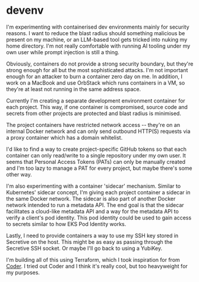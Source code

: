 # devenv

I'm experimenting with containerised dev environments mainly for security reasons. I want to reduce the blast radius should something malicious be present on my machine, or an LLM-based tool gets tricked into nuking my home directory. I'm not really comfortable with running AI tooling under my own user while prompt injection is still a thing.

Obviously, containers do not provide a strong security boundary, but they're strong enough for all but the most sophisticated attacks. I'm not important enough for an attacker to burn a container zero day on me. In addition, I work on a MacBook and use OrbStack which runs containers in a VM, so they're at least not running in the same address space.

Currently I'm creating a separate development environment container for each project. This way, if one container is compromised, source code and secrets from other projects are protected and blast radius is minimised.

The project containers have restricted network access -- they're on an internal Docker network and can only send outbound HTTP(S) requests via a proxy container which has a domain whitelist.

I'd like to find a way to create project-specific GitHub tokens so that each container can only read/write to a single repository under my own user. It seems that Personal Access Tokens (PATs) can only be manually created and I'm too lazy to manage a PAT for every project, but maybe there's some other way.

I'm also experimenting with a container 'sidecar' mechanism. Similar to Kubernetes' sidecar concept, I'm giving each project container a sidecar in the same Docker network. The sidecar is also part of another Docker network intended to run a metadata API. The end goal is that the sidecar facilitates a cloud-like metadata API and a way for the metadata API to verify a client's pod identity. This pod identity could be used to gain access to secrets similar to how EKS Pod Identity works.

Lastly, I need to provide containers a way to use my SSH key stored in Secretive on the host. This might be as easy as passing through the Secretive SSH socket. Or maybe I'll go back to using a YubiKey.

I'm building all of this using Terraform, which I took inspiration for from [Coder](https://coder.com/). I tried out Coder and I think it's really cool, but too heavyweight for my purposes.
